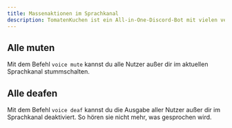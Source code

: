 ```yaml
---
title: Massenaktionen im Sprachkanal
description: TomatenKuchen ist ein All-in-One-Discord-Bot mit vielen verschiedenen Funktionen. Mit dem Voice-Befehl kannst du schnell mehrere Nutzer im Sprachkanal bearbeiten.
---
```


## Alle muten

Mit dem Befehl `voice mute` kannst du alle Nutzer außer dir im aktuellen Sprachkanal stummschalten.

## Alle deafen

Mit dem Befehl `voice deaf` kannst du die Ausgabe aller Nutzer außer dir im Sprachkanal deaktiviert.
So hören sie nicht mehr, was gesprochen wird.
